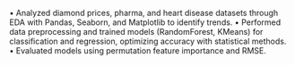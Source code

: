 •	Analyzed diamond prices, pharma, and heart disease datasets through EDA with Pandas, Seaborn, and Matplotlib to identify trends.
•	 Performed data preprocessing and trained models (RandomForest, KMeans) for classification and regression, optimizing accuracy with statistical methods.
•	Evaluated models using permutation feature importance and RMSE.


